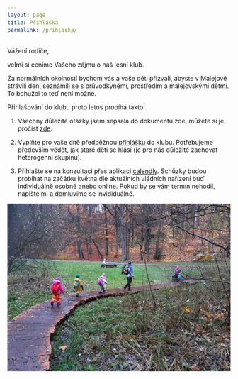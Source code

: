 ```yaml
---
layout: page
title: Přihláška
permalink: /prihlaska/
---
```

Vážení rodiče,

velmi si ceníme Vašeho zájmu o náš lesní klub. 

Za normálních okolností bychom vás a vaše děti přizvali, abyste v Malejově strávili den, seznámili se s průvodkyněmi, prostředím a malejovskými dětmi. To bohužel to teď není možné. 

Přihlašování do klubu proto letos probíhá takto:

1) Všechny důležité otázky jsem sepsala do dokumentu zde, můžete si je pročíst [zde](https://docs.google.com/document/d/1zJpjLc7XM3f1nceY1aRLYEvbdede05pTLyFmvbSQpJ0/edit).

2) Vyplňte pro vaše dítě předběžnou [přihlášku](https://forms.gle/xnqUmQ5nVYmsKPnj7) do klubu. Potřebujeme především vědět, jak staré děti se hlásí (je pro nás důležité zachovat heterogenní skupinu). 

3) Přihlašte se na konzultaci přes aplikaci [calendly](https://calendly.com/lkmalejov/konzultace-pro-nove-rodice?month=2021-05). Schůzky budou probíhat na začátku května dle aktuálních vládních nařízení buď individuálně osobně anebo online. Pokud by se vám termín nehodil, napište mi a domluvíme se invididuálně.



![Výprava...](/assets/gallery/2019-11-13_10-08-24.jpg)
